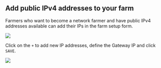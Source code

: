 ## Add public IPv4 addresses to your farm

Farmers who want to become a network farmer and have public IPv4 addresses available can add their IPs in the farm setup form. 

![](threefold__farm_configuration.png  )

Click on the `+` to add new IP addresses, define the Gateway IP and click `SAVE`. 

![](threefold__ip_configuration.png  )